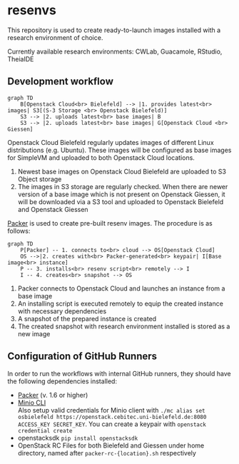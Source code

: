# resenvs
This repository is used to create ready-to-launch images installed with a research environment of choice.

Currently available research environments: CWLab, Guacamole, RStudio, TheiaIDE

## Development workflow
```mermaid
graph TD
    B[Openstack Cloud<br> Bielefeld] --> |1. provides latest<br> images| S3[(S-3 Storage <br> Openstack Bielefeld)]
    S3 --> |2. uploads latest<br> base images| B
    S3 --> |2. uploads latest<br> base images| G[Openstack Cloud <br> Giessen]
```
Openstack Cloud Bielefeld regularly updates images of different Linux distributions (e.g. Ubuntu). These images will be configured as base images for SimpleVM and uploaded to both Openstack Cloud locations.
1. Newest base images on Openstack Cloud Bielefeld are uploaded to S3 Object storage
2. The images in S3 storage are regularly checked. When there are newer version of a base image which is not present on Openstack Giessen, it will be downloaded via a S3 tool and uploaded to Openstack Bielefeld and Openstack Giessen

[Packer](packer.io) is used to create pre-built resenv images. The procedure is as follows:

```mermaid
graph TD
    P[Packer] -- 1. connects to<br> cloud --> OS[Openstack Cloud]
    OS -->|2. creates with<br> Packer-generated<br> keypair| I[Base image<br> instance]
    P -- 3. installs<br> resenv script<br> remotely --> I
    I -- 4. creates<br> snapshot --> OS
```

1. Packer connects to Openstack Cloud and launches an instance from a base image
2. An installing script is executed remotely to equip the created instance with necessary dependencies
3. A snapshot of the prepared instance is created
4. The created snapshot with research environment installed is stored as a new image

## Configuration of GitHub Runners
In order to run the workflows with internal GitHub runners, they should have the following dependencies installed:
- [Packer](https://www.packer.io/downloads) (v. 1.6 or higher)
- [Minio CLI](https://min.io/download#/linux)  
Also setup valid credentials for Minio client with `./mc alias set osbielefeld https://openstack.cebitec.uni-bielefeld.de:8080 ACCESS_KEY SECRET_KEY`. You can create a keypair with `openstack credential create`
- openstacksdk `pip install openstacksdk`
- OpenStack RC Files for both Bielefeld and Giessen under home directory, named after `packer-rc-{location}.sh` respectively
